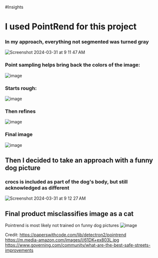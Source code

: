 #Insights
# I used PointRend for this project
### In my approach, everything not segmented was turned gray
![Screenshot 2024-03-31 at 9 11 47 AM](https://github.com/AngelicSage/AI/assets/142240060/eb8b85a2-f310-4349-b90e-724724f59704)

### Point sampling helps bring back the colors of the image:
![image](https://github.com/AngelicSage/AI/assets/142240060/5fa2566b-29ec-4c25-b406-937e91253241)

### Starts rough:
![image](https://github.com/AngelicSage/AI/assets/142240060/a1cd6c08-2e7a-4bcf-a6fe-b340e91f9020)

### Then refines
![image](https://github.com/AngelicSage/AI/assets/142240060/c2b2926b-ff38-4ba3-ad54-bb8bc9fd65d2)

### Final image
![image](https://github.com/AngelicSage/AI/assets/142240060/0895a6ee-43c8-40bb-aef8-d393feadd59b)

## Then I decided to take an approach with a funny dog picture
### crocs is included as part of the dog's body, but still acknowledged as different
![Screenshot 2024-03-31 at 9 12 27 AM](https://github.com/AngelicSage/AI/assets/142240060/38ce1f41-59df-4d7b-80d9-f16853c4e3fb)

## Final product misclassifies image as a cat
Pointrend is most likely not trained on funny dog pictures
![image](https://github.com/AngelicSage/AI/assets/142240060/63d51e42-a479-4c03-bc66-652af0b1a178)



Credit:
https://paperswithcode.com/lib/detectron2/pointrend
https://m.media-amazon.com/images/I/61DK+ex803L.jpg 
https://www.governing.com/community/what-are-the-best-safe-streets-improvements 
